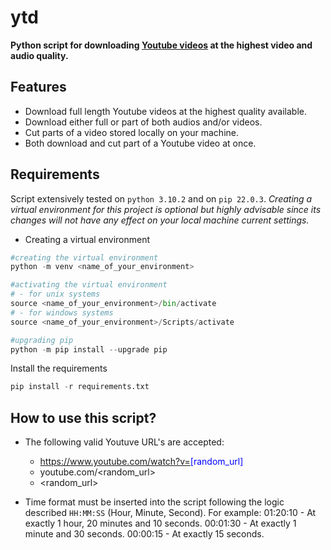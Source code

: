 # ytd

**Python script for downloading <u>Youtube videos</u> at the highest video and audio quality.** 

## Features

- Download full length Youtube videos at the highest quality available.
- Download either full or part of both audios and/or videos.
- Cut parts of a video stored locally on your machine.
- Both download and cut part of a Youtube video at once.

## Requirements

Script extensively tested on `python 3.10.2` and on `pip 22.0.3`. 
*Creating a virtual environment for this project is optional but highly advisable since its changes will not have any effect on your local machine current settings.*

- Creating a virtual environment

```python
#creating the virtual environment
python -m venv <name_of_your_environment>

#activating the virtual environment
# - for unix systems
source <name_of_your_environment>/bin/activate
# - for windows systems
source <name_of_your_environment>/Scripts/activate

#upgrading pip
python -m pip install --upgrade pip
```

Install the requirements

```python
pip install -r requirements.txt
```

## How to use this script?

- The following valid Youtuve URL's are accepted:
  - https://www.youtube.com/watch?v=<span style="color:blue">[random_url]</span>
  - youtube.com/<random_url>
  - <random_url>

- Time format must be inserted into the script following the logic described `HH:MM:SS` (Hour, Minute, Second). For example:
01:20:10 - At exactly 1 hour, 20 minutes and 10 seconds.
00:01:30 - At exactly 1 minute and 30 seconds.
00:00:15 - At exactly 15 seconds.

